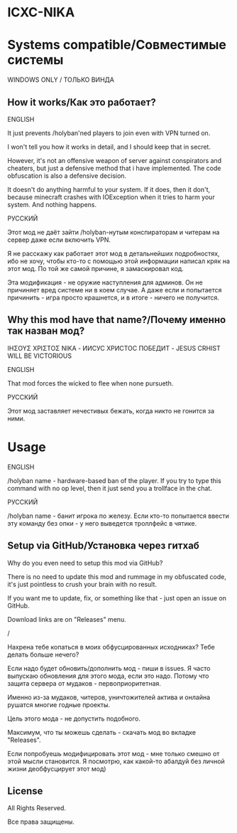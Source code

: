 # ICXC-NIKA

# Systems compatible/Совместимые системы
WINDOWS ONLY / ТОЛЬКО ВИНДА

## How it works/Как это работает?

ENGLISH

It just prevents /holyban'ned players to join even with VPN turned on.

I won't tell you how it works in detail, and I should keep that in secret.

However, it's not an offensive weapon of server against conspirators and cheaters,
but just a defensive method that i have implemented.
The code obfuscation is also a defensive decision.

It doesn't do anything harmful to your system.
If it does, then it don't,
because minecraft crashes with IOException when it tries to harm your system. And nothing happens.

РУССКИЙ

Этот мод не даёт зайти /holyban-нутым конспираторам и читерам на сервер даже если включить VPN.

Я не расскажу как работает этот мод в детальнейших подробностях, ибо не хочу, чтобы кто-то
с помощью этой информации написал кряк на этот мод. По той же самой причине, я замаскировал код.

Эта модификация - не оружие наступления для админов. Он не причиняет вред системе ни в коем случае.
А даже если и попытается причинить - игра просто крашнется, и в итоге - ничего не получится.




## Why this mod have that name?/Почему именно так назван мод?
ΙΗΣΟΥΣ ΧΡΙΣΤΟΣ ΝΙΚΑ - ИИСУС ХРИСТОС ПОБЕДИТ - JESUS CRHIST WILL BE VICTORIOUS

ENGLISH

That mod forces the wicked to flee when none pursueth.

РУССКИЙ

Этот мод заставляет нечестивых бежать, когда никто не гонится за ними.

# Usage

ENGLISH

/holyban name - hardware-based ban of the player. If you try to type this command with no op level,
then it just send you a trollface in the chat.

РУССКИЙ

/holyban name - банит игрока по железу. Если кто-то попытается ввести эту команду без опки - у него
выведется троллфейс в чятике.


## Setup via GitHub/Установка через гитхаб

Why do you even need to setup this mod via GitHub?

There is no need to update this mod and rummage in my obfuscated code,
it's just pointless to crush your brain with no result.

If you want me to update, fix, or something like that - just open an issue on GitHub.

Download links are on "Releases" menu.

/

Нахрена тебе копаться в моих обфусцированных исходниках? Тебе делать больше нечего?

Если надо будет обновить/дополнить мод - пиши в issues. Я часто выпускаю обновления для этого мода,
если это надо. Потому что защита сервера от мудаков - первоприоритетная.

Именно из-за мудаков, читеров, уничтожителей актива и онлайна рушатся многие годные проекты.

Цель этого мода - не допустить подобного.

Максимум, что ты можешь сделать - скачать мод во вкладке "Releases". 

Если попробуешь модифицировать
этот мод - мне только смешно от этой мысли становится. Я посмотрю, как какой-то абалдуй без личной
жизни деобфусцирует этот мод)



## License

All Rights Reserved.

Все права защищены.